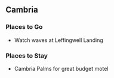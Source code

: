 ## Cambria

### Places to Go
  - Watch waves at Leffingwell Landing

### Places to Stay
  - Cambria Palms for great budget motel

